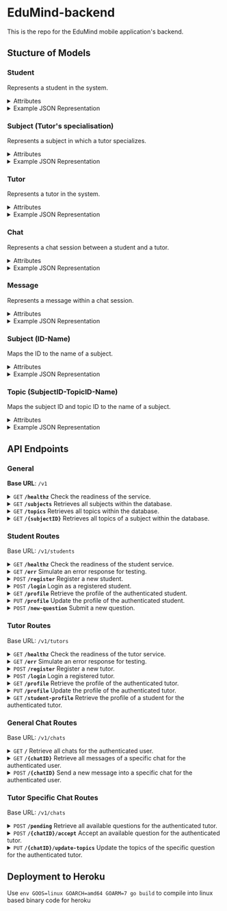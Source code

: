 # EduMind-backend
This is the repo for the EduMind mobile application's backend.

## Stucture of Models

### Student

Represents a student in the system.

<details>
 <summary> Attributes </summary>

- **student_id** (`uuid.UUID`): The unique identifier for the student.
- **username** (`string`): The username chosen by the student.
- **email** (`string`): The email address of the student.
- **created_at** (`time.Time`): The timestamp when the student account was created.
- **name** (`string`): The full name of the student.
- **valid** (`bool`): Indicates if the student account is currently valid.

</details>

<details>
 <summary> Example JSON Representation </summary>

```json
{
  "student_id": "550e8400-e29b-41d4-a716-446655440000",
  "username": "student123",
  "email": "student123@example.com",
  "created_at": "2024-07-15T12:00:00Z",
  "name": "John Doe",
  "valid": true
}
```

</details>

### Subject (Tutor's specialisation)

Represents a subject in which a tutor specializes.

<details>
 <summary> Attributes </summary>

- **subject_id** (`int32`): The ID of the subject.
- **yoe** (`int32`): The years of experience the tutor has in teaching this subject.

</details>

<details>
 <summary> Example JSON Representation </summary>

```json
{
  "subject_id": "1",
  "yoe": 5
}
```

</details>

### Tutor

Represents a tutor in the system.

<details>
 <summary> Attributes </summary>

- **tutor_id** (`uuid.UUID`): The unique identifier for the tutor.
- **username** (`string`): The username chosen by the tutor.
- **email** (`string`): The email address of the tutor.
- **created_at** (`time.Time`): The timestamp when the tutor account was created.
- **name** (`string`): The full name of the tutor.
- **valid** (`bool`): Indicates if the tutor account is currently valid.
- **subjects** (array of `Subject (Tutor's specialisation)`): An array of subjects that the tutor specializes in.
- **verified** (`bool`): Indicates whether the tutor’s account is verified (`true`) or not (`false`).
- **rating** (`float64`): The average rating given to the tutor.
- **rating_count** (`int32`): The total number of ratings received by the tutor.

</details>

<details>
 <summary> Example JSON Representation </summary>

```json
{
  "tutor_id": "550e8400-e29b-41d4-a716-446655440000",
  "username": "tutor456",
  "email": "tutor456@example.com",
  "created_at": "2024-07-15T12:00:00Z",
  "name": "Jane Smith",
  "valid": true,
  "subjects": [
    {
      "subject_id": 2,
      "yoe": 5
    },
    {
      "subject_id": 1,
      "yoe": 3
    }
  ],
  "verified": true,
  "rating": 4.7,
  "rating_count": 35
}
```

</details>

### Chat

Represents a chat session between a student and a tutor.

<details>
 <summary> Attributes </summary>

- **chat_id** (`int32`): The unique identifier for the chat session.
- **student_id** (`uuid.UUID`): The unique identifier of the student participating in the chat.
- **tutor_id** (`uuid.UUID`): The unique identifier of the tutor participating in the chat (nullable).
- **created_at** (`time.Time`): The timestamp when the chat session was created.
- **subject_id** (`int32`): The identifier of the subject associated with the chat.
- **topics** (array of `int32`): The topics of the chat session (nullable).
- **header** (`string`): A brief header or title for the chat session.
- **photo_url** (`string`): The URL of an optional photo associated with the chat (nullable).
- **completed** (`bool`): Indicates whether the chat session is completed (`true`) or ongoing (`false`).

</details>

<details>
 <summary> Example JSON Representation </summary>

```json
{
  "chat_id": 12345,
  "student_id": "550e8400-e29b-41d4-a716-446655440000",
  "tutor_id": "352bd79d-f432-48a6-9607-3b89ac7d1452",
  "created_at": "2024-07-15T12:00:00Z",
  "subject_id": 1,
  "topics": [12,34,56],
  "header": "Stoichiometry for Redox Reactions",
  "photo_url": "https://res.cloudinary.com/dnc1q8tlu/image/upload/v1720609760/file_kyd4yc.jpg",
  "completed": false
    }
```

</details>

### Message

Represents a message within a chat session.

<details>
 <summary> Attributes </summary>

- **message_id** (`uuid.UUID`): The unique identifier for the message.
- **chat_id** (`int32`): The identifier for the chat session to which the message belongs.
- **user_id** (`uuid.UUID`): The unique identifier of the user who sent the message.
- **created_at** (`time.Time`): The timestamp when the message was created.
- **updated_at** (`time.Time`): The timestamp when the message was last updated.
- **deleted** (`bool`): Indicates if the message is deleted (`true`) or not (`false`).
- **content** (`string`): The content of the message.

</details>

<details>
 <summary> Example JSON Representation </summary>

```json
{
  "message_id": "550e8400-e29b-41d4-a716-446655440000",
  "chat_id": 12345,
  "user_id": "550e8400-e29b-41d4-a716-446655440001",
  "created_at": "2024-07-15T12:00:00Z",
  "updated_at": "2024-07-15T12:05:00Z",
  "deleted": false,
  "content": "Hello, how are you?"
}
```

</details>

### Subject (ID-Name)

Maps the ID to the name of a subject.

<details>
 <summary> Attributes </summary>

- **subject_id** (`int32`): The ID of the subject.
- **name** (`string`): The name of the subject.

</details>

<details>
 <summary> Example JSON Representation </summary>

```json
{
  "subject_id": "1",
  "name": "Chemistry"
}
```

</details>

### Topic (SubjectID-TopicID-Name)

Maps the subject ID and topic ID to the name of a subject.

<details>
 <summary> Attributes </summary>

- **subject_id** (`int32`): The ID of the subject that the topic belongs to.
- **topic_id** (`int32`): The ID of the topic.
- **name** (`string`): The name of the topic.

</details>

<details>
 <summary> Example JSON Representation </summary>

```json
{
  "subject_id": "1",
  "topic_id": "22",
  "name": "Nitrogen Compounds"
}
```
</details>

## API Endpoints

### General

**Base URL**: `/v1`

<details>
 <summary><code>GET</code> <code><b>/healthz</b></code> Check the readiness of the service.</summary>

##### Parameters

> None


##### Responses

> | HTTP Code     | Response                                                            |
> |---------------|---------------------------------------------------------------------|
> | `200`         | `"Service ready"`                                |

</details>

<details>
 <summary><code>GET</code> <code><b>/subjects</b></code> Retrieves all subjects within the database. </summary>

##### Parameters

> None

##### Responses

> | HTTP Code     | Response                                                  |
> |---------------|-----------------------------------------------------------|
> | `200`         | Array of `Subject (ID-Name)`                                       |
> | `400`         | `{"error": "Missing one or more required parameters."}`|
> | `401`         | `{"error": "Authentication required."}`                    |
> | `500`         | `{"error": "Internal server error."}`                      |

</details>

<details>
 <summary><code>GET</code> <code><b>/topics</b></code> Retrieves all topics within the database.</summary>

##### Parameters

> None

##### Responses

> | HTTP Code     | Response                                                  |
> |---------------|-----------------------------------------------------------|
> | `200`         | Array of `Topic (SubjectID-Topic-ID-Name)`         |
> | `500`         | `{"error": "Internal server error."}`                      |

</details>

<details>
 <summary><code>GET</code> <code><b>/{subjectID}</b></code> Retrieves all topics of a subject within the database.</summary>

##### Path Parameters

> | Name  | Type     | Data Type | Description                     |
> |-------|----------|-----------|---------------------------------|
> | `subjectID` | Required | Integer    | ID of subject.         |

##### Responses

> | HTTP Code     | Response                                                  |
> |---------------|-----------------------------------------------------------|
> | `200`         | Array of `Topic (SubjectID-Topic-ID-Name)`         |
> | `500`         | `{"error": "Internal server error."}`                      |

</details>

### Student Routes
Base URL: `/v1/students`

<details>
 <summary><code>GET</code> <code><b>/healthz</b></code> Check the readiness of the student service.</summary>

##### Parameters

> None

##### Responses

> | HTTP Code     | Response                  |
> |---------------|---------------------------|
> | `200`         | `"Service ready."`       |

</details>

<details>
 <summary><code>GET</code> <code><b>/err</b></code> Simulate an error response for testing.</summary>

##### Parameters

> None

##### Responses

> | HTTP Code     | Response                               |
> |---------------|----------------------------------------|
> | `400`         | `{"error": "Something went wrong :("}`         |

</details>

<details>
 <summary><code>POST</code> <code><b>/register</b></code> Register a new student.</summary>

##### Body Parameters

> | Name       | Type     | Data Type | Description                  |
> |------------|----------|-----------|------------------------------|
> | `username` | Required | String    | Student's username.           |
> | `password` | Required | String    | Student's password.           |
> | `name`     | Required | String    | Student's name.               |
> | `email`    | Required | String    | Student's email address.      |

##### Responses

> | HTTP Code     | Response                            |
> |---------------|-------------------------------------|
> | `201`         | `"Registration successful."`          |
> | `400`         | `{"error": "Missing one or more required parameters."}`|
> | `409`         | `{"error": "Email already taken."}`              |
> | `409`         | `{"error": "Username already taken."}`           |
> | `500`         | `{"error": Internal server error."}`            |

</details>

<details>
 <summary><code>POST</code> <code><b>/login</b></code> Login as a registered student.</summary>

##### Body Parameters

> | Name       | Type     | Data Type | Description                  |
> |------------|----------|-----------|------------------------------|
> | `username` | Required | String    | Student's username.           |
> | `password` | Required | String    | Student's password.           |

##### Responses

> | HTTP Code     | Response                                                          |
> |---------------|-------------------------------------------------------------------|
> | `200`         | `{"token": jwt_token_string, "student": student_model}` |
> | `400`         | `{"error": "Missing one or more required parameters."}`            |
> | `401`         | `{"error": "Wrong password"}`                                      |
> | `500`         | `{"error": "Internal server error"}`                               |


</details>

<details>
 <summary><code>GET</code> <code><b>/profile</b></code> Retrieve the profile of the authenticated student.</summary>

##### Parameters

> None

##### Responses

> | HTTP Code     | Response                            |
> |---------------|-------------------------------------|
> | `200`         |​ `student_model`                      |
> | `500`         |​ `{"error": "Internal server error"}`    |

</details>

<details>
 <summary><code>PUT</code> <code><b>/profile</b></code> Update the profile of the authenticated student.</summary>

##### Body Parameters

> | Name       | Type     | Data Type | Description                  |
> |------------|----------|-----------|------------------------------|
> | `username` | Required | String    | Student's new/updated username.           |
> | `name`     | Required | String    | Student's new/updated name.               |
> | `email`    | Required | String    | Student's new/updated email address.      |

##### Responses

> | HTTP Code     | Response                                 |
> |---------------|------------------------------------------|
> | `200`         | `updated student_model`                         |
> | `400`         | `{"error": "Missing one or more required parameters."}`|
> | `401`         | `{"error": "Authentication required."}`  |
> | `409`         | `{"error": "Username or email already taken."}`|
> | `500`         | `{"error": "Internal server error."}`    |

</details>

<details>
 <summary><code>POST</code> <code><b>/new-question</b></code> Submit a new question.</summary>

##### Body Parameters

> | Name         | Type     | Data Type | Description                   |
> |--------------|----------|-----------|-------------------------------|
> | `subject_id` | Required | Integer   | ID of the subject for the question. |
> | `header`     | Required | String    | Header/title of the question.  |
> | `photo_url`  | Optional | String    | URL of a photo related to the question (if any). |
> | `content`    | Required | String    | Content/body of the question.  |

##### Responses

> | HTTP Code     | Response                                 |
> |---------------|------------------------------------------|
> | `201`         | `"Question submitted successfully."`       |
> | `400`         | `{"error": "Missing one or more required parameters."}`|
> | `500`         | `{"error": "Internal server error."}`    |

</details>

### Tutor Routes
Base URL: `/v1/tutors`

<details>
 <summary><code>GET</code> <code><b>/healthz</b></code> Check the readiness of the tutor service.</summary>

##### Parameters

> None

##### Responses

> | HTTP Code     | Response                  |
> |---------------|---------------------------|
> | `200`         | `"Service ready."`       |

</details>

<details>
 <summary><code>GET</code> <code><b>/err</b></code> Simulate an error response for testing.</summary>

##### Parameters

> None

##### Responses

> | HTTP Code     | Response                               |
> |---------------|----------------------------------------|
> | `400`         | `{"error": "Something went wrong :("}`         |

</details>

<details>
 <summary><code>POST</code> <code><b>/register</b></code> Register a new tutor.</summary>

##### Body Parameters

> | Name         | Type     | Data Type | Description                           |
> |--------------|----------|-----------|---------------------------------------|
> | `username`   | Required | String    | Tutor's username.                       |
> | `password`   | Required | String    | Tutor's password.                       |
> | `name`       | Required | String    | Tutor's name.                           |
> | `subjects`   | Required | Object    | Map of subjects and years of experience. Keys are subject ID, values are years of experience (integer). |
> | `email`      | Required | String    | Tutor's email address.                 |

##### Responses

> | HTTP Code     | Response                            |
> |---------------|-------------------------------------|
> | `201`         | `"Registration successful."`          |
> | `400`         | `{"error": "Missing one or more required parameters."}`|
> | `409`         | `{"error": "Email already taken."}`              |
> | `409`         | `{"error": "Username already taken."}`           |
> | `500`         | `{"error": Internal server error."}`            |

</details>

<details>
 <summary><code>POST</code> <code><b>/login</b></code> Login a registered tutor.</summary>

##### Body Parameters

> | Name       | Type     | Data Type | Description                  |
> |------------|----------|-----------|------------------------------|
> | `username` | Required | String    | Student's username.           |
> | `password` | Required | String    | Student's password.           |

##### Responses

> | HTTP Code     | Response                                                          |
> |---------------|-------------------------------------------------------------------|
> | `200`         | `{"token": jwt_token_string, "tutor": tutor_model}` |
> | `400`         | `{"error": "Missing one or more required parameters."}`            |
> | `401`         | `{"error": "Wrong password"}`                                      |
> | `500`         | `{"error": "Internal server error"}`                               |


</details>

<details>
 <summary><code>GET</code> <code><b>/profile</b></code> Retrieve the profile of the authenticated tutor.</summary>

##### Parameters

> None

##### Responses

> | HTTP Code     | Response                            |
> |---------------|-------------------------------------|
> | `200`         |​ `tutor_model`                      |
> | `500`         |​ `{"error": "Internal server error"}`    |

</details>

<details>
 <summary><code>PUT</code> <code><b>/profile</b></code> Update the profile of the authenticated tutor.</summary>

##### Body Parameters

> | Name       | Type     | Data Type | Description                  |
> |------------|----------|-----------|------------------------------|
> | `username` | Required | String    | Tutor's new/unchanged username.           |
> | `name`     | Required | String    | Tutor's new/unchanged name.               |
> | `email`    | Required | String    | Tutor's new/unchanged email address.      |

##### Responses

> | HTTP Code     | Response                                 |
> |---------------|------------------------------------------|
> | `200`         | `updated tutor_model`                         |
> | `400`         | `{"error": "Missing one or more required parameters."}`|
> | `401`         | `{"error": "Authentication required."}`  |
> | `409`         | `{"error": "Username or email already taken."}`|
> | `500`         | `{"error": "Internal server error."}`    |

</details>

<details>
 <summary><code>GET</code> <code><b>/student-profile</b></code> Retrieve the profile of a student for the authenticated tutor.</summary>

##### Body Parameters

> | Name       | Type     | Data Type | Description                  |
> |------------|----------|-----------|------------------------------|
> | `student_id` | Required | UUID    | Student's ID.          |

##### Responses

> | HTTP Code     | Response                                 |
> |---------------|------------------------------------------|
> | `200`         | `updated tutor_model`                         |
> | `400`         | `{"error": "Missing one or more required parameters."}`|
> | `401`         | `{"error": "Authentication required."}`  |
> | `409`         | `{"error": "Username or email already taken."}`|
> | `500`         | `{"error": "Internal server error."}`    |

</details>

### General Chat Routes
Base URL: `/v1/chats`

<details>
 <summary><code>GET</code> <code><b>/</b></code> Retrieve all chats for the authenticated user.</summary>

##### Parameters

> None

##### Responses

> | HTTP Code     | Response                                                  |
> |---------------|-----------------------------------------------------------|
> | `200`         | `JSON arry of chat_model (null if no chats)`   |
> | `401`         | `{"error": "Authentication required."}`                    |
> | `500`         | `{"error": "Internal server error."}`                      |

</details>

<details>
 <summary><code>GET</code> <code><b>/{chatID}</b></code> Retrieve all messages of a specific chat for the authenticated user.</summary>

##### Path Parameters

> | Name  | Type     | Data Type | Description                     |
> |-------|----------|-----------|---------------------------------|
> | `chatID`  | Required | Integer       | Chat's ID.          |

##### Responses

> | HTTP Code     | Response                                                  |
> |---------------|-----------------------------------------------------------|
> | `200`         | `JSON array of message_model`   |
> | `401`         | `{"error": "Authentication required."}`                    |
> | `500`         | `{"error": "Internal server error."}`                      |

</details>

<details>
 <summary><code>POST</code> <code><b>/{chatID}</b></code> Send a new message into a specific chat for the authenticated user.</summary>

##### Path Parameters

> | Name  | Type     | Data Type | Description                     |
> |-------|----------|-----------|---------------------------------|
> | `chatID`  | Required | Integer       | Chat's ID.          |

##### Body Parameters

> | Name  | Type     | Data Type | Description                     |
> |-------|----------|-----------|---------------------------------|
> | `content`  | Required | String       | Content of message.          |

##### Responses

> | HTTP Code     | Response                                                  |
> |---------------|-----------------------------------------------------------|
> | `200`         | `"Message sent."`   |
> | `400`         | `{"error": "Missing one or more required parameters."}`|
> | `401`         | `{"error": "Authentication required."}`                    |
> | `500`         | `{"error": "Internal server error."}`                      |

</details>

### Tutor Specific Chat Routes
Base URL: `/v1/chats`

<details>
 <summary><code>POST</code> <code><b>/pending</b></code> Retrieve all available questions for the authenticated tutor. </summary>

##### Parameters

> None

##### Responses

> | HTTP Code     | Response                                                  |
> |---------------|-----------------------------------------------------------|
> | `200`         | `JSON arry of chat_model (null if no chats)`                                       |
> | `401`         | `{"error": "Authentication required."}`                    |
> | `500`         | `{"error": "Internal server error."}`                      |

</details>

<details>
 <summary><code>POST</code> <code><b>/{chatID}/accept</b></code> Accept an available question for the authenticated tutor. </summary>

##### Path Parameters

> | Name  | Type     | Data Type | Description                     |
> |-------|----------|-----------|---------------------------------|
> | `chatID` | Required | Integer    | Chat ID of question.         |

##### Responses

> | HTTP Code     | Response                                                  |
> |---------------|-----------------------------------------------------------|
> | `200`         | `Question accepted.`                                       |
> | `400`         | `{"error": "Missing one or more required parameters."}`|
> | `401`         | `{"error": "Authentication required."}`                    |
> | `500`         | `{"error": "Internal server error."}`                      |

</details>

<details>
 <summary><code>PUT</code> <code><b>/{chatID}/update-topics</b></code> Update the topics of the specific question for the authenticated tutor. </summary>

##### Path Parameters

> | Name  | Type     | Data Type | Description                     |
> |-------|----------|-----------|---------------------------------|
> | `chatID` | Required | Integer    | Chat ID of question.         |

##### Body Parameters

> | Name  | Type     | Data Type | Description                     |
> |-------|----------|-----------|---------------------------------|
> | `topics`  | Required | Integer Array       | Updated topics (topic IDs) of the question.       |

##### Responses

> | HTTP Code     | Response                                                  |
> |---------------|-----------------------------------------------------------|
> | `200`         | `Question accepted.`                                       |
> | `400`         | `{"error": "Missing one or more required parameters."}`|
> | `401`         | `{"error": "Authentication required."}`                    |
> | `500`         | `{"error": "Internal server error."}`                      |

</details>


## Deployment to Heroku
Use `env GOOS=linux GOARCH=amd64 GOARM=7 go build` to compile into linux based binary code for heroku
